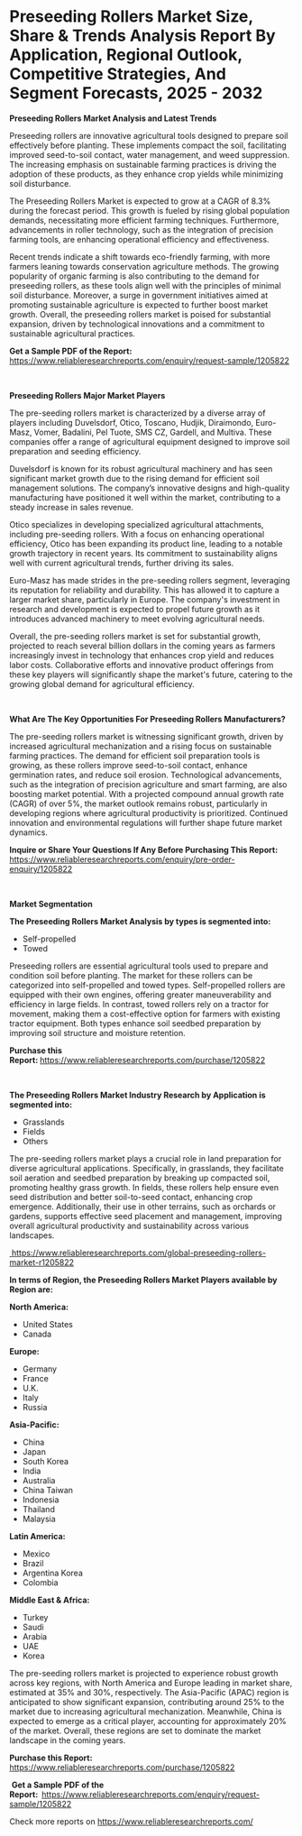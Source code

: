 <p><h1>Preseeding Rollers Market Size, Share & Trends Analysis Report By Application, Regional Outlook, Competitive Strategies, And Segment Forecasts, 2025 - 2032</h1></p><p><strong>Preseeding Rollers Market Analysis and Latest Trends</strong></p>
<p><p>Preseeding rollers are innovative agricultural tools designed to prepare soil effectively before planting. These implements compact the soil, facilitating improved seed-to-soil contact, water management, and weed suppression. The increasing emphasis on sustainable farming practices is driving the adoption of these products, as they enhance crop yields while minimizing soil disturbance.</p><p>The Preseeding Rollers Market is expected to grow at a CAGR of 8.3% during the forecast period. This growth is fueled by rising global population demands, necessitating more efficient farming techniques. Furthermore, advancements in roller technology, such as the integration of precision farming tools, are enhancing operational efficiency and effectiveness.</p><p>Recent trends indicate a shift towards eco-friendly farming, with more farmers leaning towards conservation agriculture methods. The growing popularity of organic farming is also contributing to the demand for preseeding rollers, as these tools align well with the principles of minimal soil disturbance. Moreover, a surge in government initiatives aimed at promoting sustainable agriculture is expected to further boost market growth. Overall, the preseeding rollers market is poised for substantial expansion, driven by technological innovations and a commitment to sustainable agricultural practices.</p></p>
<p><strong>Get a Sample PDF of the Report:&nbsp;</strong> <a href="https://www.reliableresearchreports.com/enquiry/request-sample/1205822?utm_campaign=2208&utm_medium=2&utm_source=Github&utm_content=ia&utm_term=12042025&utm_id=preseeding-rollers">https://www.reliableresearchreports.com/enquiry/request-sample/1205822</a></p>
<p>&nbsp;</p>
<p><strong>Preseeding Rollers Major Market Players</strong></p>
<p><p>The pre-seeding rollers market is characterized by a diverse array of players including Duvelsdorf, Otico, Toscano, Hudjik, Diraimondo, Euro-Masz, Vomer, Badalini, Pel Tuote, SMS CZ, Gardell, and Multiva. These companies offer a range of agricultural equipment designed to improve soil preparation and seeding efficiency.</p><p>Duvelsdorf is known for its robust agricultural machinery and has seen significant market growth due to the rising demand for efficient soil management solutions. The company’s innovative designs and high-quality manufacturing have positioned it well within the market, contributing to a steady increase in sales revenue.</p><p>Otico specializes in developing specialized agricultural attachments, including pre-seeding rollers. With a focus on enhancing operational efficiency, Otico has been expanding its product line, leading to a notable growth trajectory in recent years. Its commitment to sustainability aligns well with current agricultural trends, further driving its sales.</p><p>Euro-Masz has made strides in the pre-seeding rollers segment, leveraging its reputation for reliability and durability. This has allowed it to capture a larger market share, particularly in Europe. The company's investment in research and development is expected to propel future growth as it introduces advanced machinery to meet evolving agricultural needs.</p><p>Overall, the pre-seeding rollers market is set for substantial growth, projected to reach several billion dollars in the coming years as farmers increasingly invest in technology that enhances crop yield and reduces labor costs. Collaborative efforts and innovative product offerings from these key players will significantly shape the market's future, catering to the growing global demand for agricultural efficiency.</p></p>
<p>&nbsp;</p>
<p><strong>What Are The Key Opportunities For Preseeding Rollers Manufacturers?</strong></p>
<p><p>The pre-seeding rollers market is witnessing significant growth, driven by increased agricultural mechanization and a rising focus on sustainable farming practices. The demand for efficient soil preparation tools is growing, as these rollers improve seed-to-soil contact, enhance germination rates, and reduce soil erosion. Technological advancements, such as the integration of precision agriculture and smart farming, are also boosting market potential. With a projected compound annual growth rate (CAGR) of over 5%, the market outlook remains robust, particularly in developing regions where agricultural productivity is prioritized. Continued innovation and environmental regulations will further shape future market dynamics.</p></p>
<p><strong>Inquire or Share Your Questions If Any Before Purchasing This Report:</strong> <a href="https://www.reliableresearchreports.com/enquiry/pre-order-enquiry/1205822?utm_campaign=2208&utm_medium=2&utm_source=Github&utm_content=ia&utm_term=12042025&utm_id=preseeding-rollers">https://www.reliableresearchreports.com/enquiry/pre-order-enquiry/1205822</a></p>
<p>&nbsp;</p>
<p><strong>Market Segmentation</strong></p>
<p><strong>The Preseeding Rollers Market Analysis by types is segmented into:</strong></p>
<p><ul><li>Self-propelled</li><li>Towed</li></ul></p>
<p><p>Preseeding rollers are essential agricultural tools used to prepare and condition soil before planting. The market for these rollers can be categorized into self-propelled and towed types. Self-propelled rollers are equipped with their own engines, offering greater maneuverability and efficiency in large fields. In contrast, towed rollers rely on a tractor for movement, making them a cost-effective option for farmers with existing tractor equipment. Both types enhance soil seedbed preparation by improving soil structure and moisture retention.</p></p>
<p><strong>Purchase this Report:&nbsp;</strong><a href="https://www.reliableresearchreports.com/purchase/1205822?utm_campaign=2208&utm_medium=2&utm_source=Github&utm_content=ia&utm_term=12042025&utm_id=preseeding-rollers">https://www.reliableresearchreports.com/purchase/1205822</a></p>
<p>&nbsp;</p>
<p><strong>The Preseeding Rollers Market Industry Research by Application is segmented into:</strong></p>
<p><ul><li>Grasslands</li><li>Fields</li><li>Others</li></ul></p>
<p><p>The pre-seeding rollers market plays a crucial role in land preparation for diverse agricultural applications. Specifically, in grasslands, they facilitate soil aeration and seedbed preparation by breaking up compacted soil, promoting healthy grass growth. In fields, these rollers help ensure even seed distribution and better soil-to-seed contact, enhancing crop emergence. Additionally, their use in other terrains, such as orchards or gardens, supports effective seed placement and management, improving overall agricultural productivity and sustainability across various landscapes.</p></p>
<p><a href="https://www.reliableresearchreports.com/global-preseeding-rollers-market-r1205822?utm_campaign=2208&utm_medium=2&utm_source=Github&utm_content=ia&utm_term=12042025&utm_id=preseeding-rollers">&nbsp;https://www.reliableresearchreports.com/global-preseeding-rollers-market-r1205822</a></p>
<p><strong>In terms of Region, the Preseeding Rollers Market Players available by Region are:</strong></p>
<p>
    <p> <strong> North America: </strong>
        <ul>
            <li>United States</li>
            <li>Canada</li>
        </ul>
        </p> 
    <p> <strong> Europe: </strong>
        <ul>
            <li>Germany</li>
            <li>France</li>
            <li>U.K.</li>
            <li>Italy</li>
            <li>Russia</li>
        </ul>
        </p> 
    <p> <strong> Asia-Pacific: </strong>
        <ul>
            <li>China</li>
            <li>Japan</li>
            <li>South Korea</li>
            <li>India</li>
            <li>Australia</li>
            <li>China Taiwan</li>
            <li>Indonesia</li>
            <li>Thailand</li>
            <li>Malaysia</li>
        </ul>
        </p> 
    <p> <strong> Latin America: </strong>
        <ul>
            <li>Mexico</li>
            <li>Brazil</li>
            <li>Argentina Korea</li>
            <li>Colombia</li>
        </ul>
        </p> 
    <p> <strong> Middle East & Africa: </strong>
        <ul>
            <li>Turkey</li>
            <li>Saudi</li>
            <li>Arabia</li>
            <li>UAE</li>
            <li>Korea</li>
        </ul>
    </p>
    </p>
<p><p>The pre-seeding rollers market is projected to experience robust growth across key regions, with North America and Europe leading in market share, estimated at 35% and 30%, respectively. The Asia-Pacific (APAC) region is anticipated to show significant expansion, contributing around 25% to the market due to increasing agricultural mechanization. Meanwhile, China is expected to emerge as a critical player, accounting for approximately 20% of the market. Overall, these regions are set to dominate the market landscape in the coming years.</p></p>
<p><strong>Purchase this Report: </strong><a href="https://www.reliableresearchreports.com/purchase/1205822?utm_campaign=2208&utm_medium=2&utm_source=Github&utm_content=ia&utm_term=12042025&utm_id=preseeding-rollers">https://www.reliableresearchreports.com/purchase/1205822</a></p>
<p>&nbsp;<strong>Get a Sample PDF of the Report:&nbsp;&nbsp;</strong><a href="https://www.reliableresearchreports.com/enquiry/request-sample/1205822?utm_campaign=2208&utm_medium=2&utm_source=Github&utm_content=ia&utm_term=12042025&utm_id=preseeding-rollers">https://www.reliableresearchreports.com/enquiry/request-sample/1205822</a></p>
<p><strong></strong></p>
<p>Check more reports on <a href="https://www.reliableresearchreports.com/?utm_campaign=2208&utm_medium=2&utm_source=Github&utm_content=ia&utm_term=12042025&utm_id=preseeding-rollers">https://www.reliableresearchreports.com/</a></p>